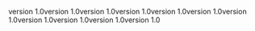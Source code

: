 version 1.0version 1.0version 1.0version 1.0version 1.0version 1.0version 1.0version 1.0version 1.0version 1.0version 1.0
